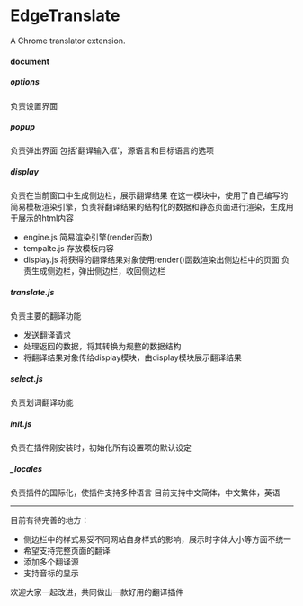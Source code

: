 # EdgeTranslate
A Chrome translator extension.

#### document

##### options
负责设置界面

##### popup
负责弹出界面
包括'翻译输入框'，源语言和目标语言的选项

##### display
负责在当前窗口中生成侧边栏，展示翻译结果
在这一模块中，使用了自己编写的简易模板渲染引擎，负责将翻译结果的结构化的数据和静态页面进行渲染，生成用于展示的html内容

+ engine.js
 简易渲染引擎(render函数)
+ tempalte.js
 存放模板内容
+ display.js
 将获得的翻译结果对象使用render()函数渲染出侧边栏中的页面
 负责生成侧边栏，弹出侧边栏，收回侧边栏



##### translate.js
负责主要的翻译功能
+ 发送翻译请求
+ 处理返回的数据，将其转换为规整的数据结构
+ 将翻译结果对象传给display模块，由display模块展示翻译结果

##### select.js
负责划词翻译功能

##### init.js
负责在插件刚安装时，初始化所有设置项的默认设定

##### _locales
负责插件的国际化，使插件支持多种语言
目前支持中文简体，中文繁体，英语

---
目前有待完善的地方：
+ 侧边栏中的样式易受不同网站自身样式的影响，展示时字体大小等方面不统一
+ 希望支持完整页面的翻译
+ 添加多个翻译源
+ 支持音标的显示

欢迎大家一起改进，共同做出一款好用的翻译插件
